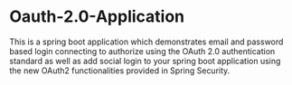 # Oauth-2.0-Application

This is a spring boot application which demonstrates email and password based login connecting to authorize using the OAuth 2.0 authentication standard as well as add social login to your spring boot application using the new OAuth2 functionalities provided in Spring Security.
